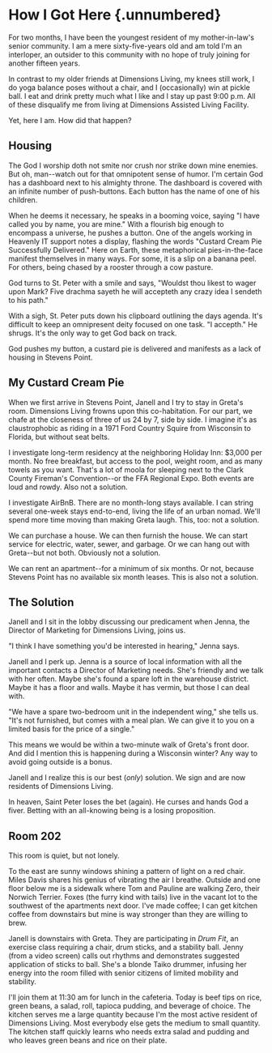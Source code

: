 # How I Got Here {.unnumbered}

For two months, I have been the youngest resident of my mother-in-law's senior community. I am a mere sixty-five-years old and am told I'm an interloper, an outsider to this community with no hope of truly joining for another fifteen years.

In contrast to my older friends at Dimensions Living, my knees still work, I do yoga balance poses without a chair, and I (occasionally) win at pickle ball. I eat and drink pretty much what I like and I stay up past 9:00 p.m. All of these disqualify me from living at Dimensions Assisted Living Facility.

Yet, here I am. How did that happen?

## **Housing**

The God I worship doth not smite nor crush nor strike down mine enemies. But oh, man--watch out for that omnipotent sense of humor. I'm certain God has a dashboard next to his almighty throne. The dashboard is covered with an infinite number of push-buttons. Each button has the name of one of his children.

When he deems it necessary, he speaks in a booming voice, saying "I have called you by name, you are mine." With a flourish big enough to encompass a universe, he pushes a button. One of the angels working in Heavenly IT support notes a display, flashing the words "Custard Cream Pie Successfully Delivered." Here on Earth, these metaphorical pies-in-the-face manifest themselves in many ways. For some, it is a slip on a banana peel. For others, being chased by a rooster through a cow pasture.

God turns to St. Peter with a smile and says, "Wouldst thou likest to wager upon Mark? Five drachma sayeth he will accepteth any crazy idea I sendeth to his path."

With a sigh, St. Peter puts down his clipboard outlining the days agenda. It's difficult to keep an omnipresent deity focused on one task. "I accepth." He shrugs. It's the only way to get God back on track.

God pushes my button, a custard pie is delivered and manifests as a lack of housing in Stevens Point.

## My Custard Cream Pie

When we first arrive in Stevens Point, Janell and I try to stay in Greta's room. Dimensions Living frowns upon this co-habitation. For our part, we chafe at the closeness of three of us 24 by 7, side by side. I imagine it's as claustrophobic as riding in a 1971 Ford Country Squire from Wisconsin to Florida, but without seat belts.

I investigate long-term residency at the neighboring Holiday Inn: \$3,000 per month. No free breakfast, but access to the pool, weight room, and as many towels as you want. That's a lot of moola for sleeping next to the Clark County Fireman's Convention--or the FFA Regional Expo. Both events are loud and rowdy. Also not a solution.

I investigate AirBnB. There are no month-long stays available. I can string several one-week stays end-to-end, living the life of an urban nomad. We'll spend more time moving than making Greta laugh. This, too: not a solution.

We can purchase a house. We can then furnish the house. We can start service for electric, water, sewer, and garbage. Or we can hang out with Greta--but not both. Obviously not a solution.

We can rent an apartment--for a minimum of six months. Or not, because Stevens Point has no available six month leases. This is also not a solution.

## **The Solution**

Janell and I sit in the lobby discussing our predicament when Jenna, the Director of Marketing for Dimensions Living, joins us.

"I think I have something you'd be interested in hearing," Jenna says.

Janell and I perk up. Jenna is a source of local information with all the important contacts a Director of Marketing needs. She's friendly and we talk with her often. Maybe she's found a spare loft in the warehouse district. Maybe it has a floor and walls. Maybe it has vermin, but those I can deal with.

"We have a spare two-bedroom unit in the independent wing," she tells us. "It's not furnished, but comes with a meal plan. We can give it to you on a limited basis for the price of a single."

This means we would be within a two-minute walk of Greta's front door. And did I mention this is happening during a Wisconsin winter? Any way to avoid going outside is a bonus.

Janell and I realize this is our best (*only*) solution. We sign and are now residents of Dimensions Living.

In heaven, Saint Peter loses the bet (again). He curses and hands God a fiver. Betting with an all-knowing being is a losing proposition.

## Room 202

This room is quiet, but not lonely.

To the east are sunny windows shining a pattern of light on a red chair. Miles Davis shares his genius of vibrating the air I breathe. Outside and one floor below me is a sidewalk where Tom and Pauline are walking Zero, their Norwich Terrier. Foxes (the furry kind with tails) live in the vacant lot to the southwest of the apartments next door. I've made coffee; I can get kitchen coffee from downstairs but mine is way stronger than they are willing to brew.

Janell is downstairs with Greta. They are participating in *Drum Fit*, an exercise class requiring a chair, drum sticks, and a stability ball. Jenny (from a video screen) calls out rhythms and demonstrates suggested application of sticks to ball. She's a blonde Taiko drummer, infusing her energy into the room filled with senior citizens of limited mobility and stability.

I'll join them at 11:30 am for lunch in the cafeteria. Today is beef tips on rice, green beans, a salad, roll, tapioca pudding, and beverage of choice. The kitchen serves me a large quantity because I'm the most active resident of Dimensions Living. Most everybody else gets the medium to small quantity. The kitchen staff quickly learns who needs extra salad and pudding and who leaves green beans and rice on their plate.
